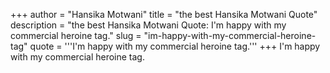 +++
author = "Hansika Motwani"
title = "the best Hansika Motwani Quote"
description = "the best Hansika Motwani Quote: I'm happy with my commercial heroine tag."
slug = "im-happy-with-my-commercial-heroine-tag"
quote = '''I'm happy with my commercial heroine tag.'''
+++
I'm happy with my commercial heroine tag.
